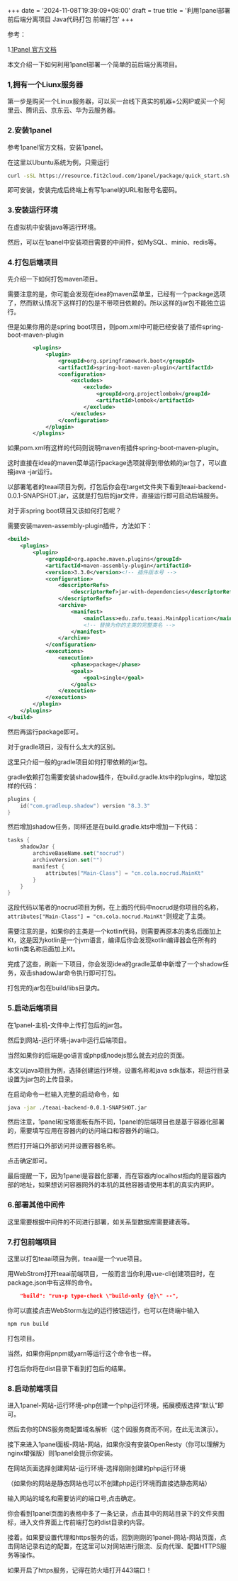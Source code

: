 +++
date = '2024-11-08T19:39:09+08:00'
draft = true
title = '利用1panel部署前后端分离项目 Java代码打包 前端打包'
+++

参考：

1.[1Panel 官方文档](https://1panel.cn/docs/installation/online_installation/)



本文介绍一下如何利用1panel部署一个简单的前后端分离项目。

### 1,拥有一个Liunx服务器

第一步是购买一个Linux服务器，可以买一台线下真实的机器+公网IP或买一个阿里云、腾讯云、京东云、华为云服务器。

### 2.安装1panel

参考1panel官方文档，安装1panel。

在这里以Ubuntu系统为例，只需运行

```bash
curl -sSL https://resource.fit2cloud.com/1panel/package/quick_start.sh -o quick_start.sh && sudo bash quick_start.sh
```

即可安装，安装完成后终端上有写1panel的URL和账号名密码。

### 3.安装运行环境

在虚拟机中安装java等运行环境。

然后，可以在1panel中安装项目需要的中间件，如MySQL、minio、redis等。

### 4.打包后端项目

先介绍一下如何打包maven项目。

需要注意的是，你可能会发现在idea的maven菜单里，已经有一个package选项了，然而默认情况下这样打的包是不带项目依赖的。所以这样的jar包不能独立运行。

但是如果你用的是spring boot项目，则pom.xml中可能已经安装了插件spring-boot-maven-plugin

```xml
        <plugins>
            <plugin>
                <groupId>org.springframework.boot</groupId>
                <artifactId>spring-boot-maven-plugin</artifactId>
                <configuration>
                    <excludes>
                        <exclude>
                            <groupId>org.projectlombok</groupId>
                            <artifactId>lombok</artifactId>
                        </exclude>
                    </excludes>
                </configuration>
            </plugin>
        </plugins>
```

如果pom.xml有这样的代码则说明maven有插件spring-boot-maven-plugin。

这时直接在idea的maven菜单运行package选项就得到带依赖的jar包了，可以直接java -jar运行。

以部署笔者的teaai项目为例，打包后你会在target文件夹下看到teaai-backend-0.0.1-SNAPSHOT.jar，这就是打包后的jar文件，直接运行即可启动后端服务。

对于非spring boot项目又该如何打包呢？

需要安装maven-assembly-plugin插件，方法如下：

```xml
<build>
    <plugins>
        <plugin>
            <groupId>org.apache.maven.plugins</groupId>
            <artifactId>maven-assembly-plugin</artifactId>
            <version>3.3.0</version><!-- 插件版本号 -->
            <configuration>
                <descriptorRefs>
                    <descriptorRef>jar-with-dependencies</descriptorRef>
                </descriptorRefs>
                <archive>
                    <manifest>
                        <mainClass>edu.zafu.teaai.MainApplication</mainClass>
                        <!-- 替换为你的主类的完整类名 -->
                    </manifest>
                </archive>
            </configuration>
            <executions>
                <execution>
                    <phase>package</phase>
                    <goals>
                        <goal>single</goal>
                    </goals>
                </execution>
            </executions>
        </plugin>
    </plugins>
</build>
```

然后再运行package即可。

对于gradle项目，没有什么太大的区别。

这里只介绍一般的gradle项目如何打带依赖的jar包。

gradle依赖打包需要安装shadow插件，在build.gradle.kts中的plugins，增加这样的代码：

```kotlin
plugins {
    id("com.gradleup.shadow") version "8.3.3"
}
```

然后增加shadow任务，同样还是在build.gradle.kts中增加一下代码：

```kotlin
tasks {
    shadowJar {
        archiveBaseName.set("nocrud")
        archiveVersion.set("")
        manifest {
            attributes["Main-Class"] = "cn.cola.nocrud.MainKt"
        }
    }
}
```

这段代码以笔者的nocrud项目为例，在上面的代码中nocrud是你项目的名称，`attributes["Main-Class"] = "cn.cola.nocrud.MainKt"`则规定了主类。

需要注意的是，如果你的主类是一个kotlin代码，则需要再原本的类名后面加上Kt，这是因为kotlin是一个jvm语言，编译后你会发现kotlin编译器会在所有的kotlin类名称后面加上Kt。

完成了这些，刷新一下项目，你会发现idea的gradle菜单中新增了一个shadow任务，双击shadowJar命令执行即可打包。

打包完的jar包在build/libs目录内。

### 5.启动后端项目

在1panel-主机-文件中上传打包后的jar包。

然后到网站-运行环境-java中运行后端项目。

当然如果你的后端是go语言或php或nodejs那么就去对应的页面。

本文以java项目为例，选择创建运行环境，设置名称和java sdk版本，将运行目录设置为jar包的上传目录。

在启动命令一栏输入完整的启动命令，如

```bash
java -jar ./teaai-backend-0.0.1-SNAPSHOT.jar
```

然后注意，1panel和宝塔面板有所不同，1panel的后端项目也是基于容器化部署的，需要填写应用在容器内的访问端口和容器外的端口。

然后打开端口外部访问并设置容器名称。

点击确定即可。

最后提醒一下，因为1panel是容器化部署，而在容器内localhost指向的是容器内部的地址，如果想访问容器网外的本机的其他容器请使用本机的真实内网IP。

### 6.部署其他中间件

这里需要根据中间件的不同进行部署，如关系型数据库需要建表等。

### 7.打包前端项目

这里以打包teaai项目为例，teaai是一个vue项目。

用WebStrom打开teaai前端项目，一般而言当你利用vue-cli创建项目时，在package.json中有这样的命令。

```json
    "build": "run-p type-check \"build-only {@}\" --",
```

你可以直接点击WebStorm左边的运行按钮运行，也可以在终端中输入

```bash
npm run build
```

打包项目。

当然，如果你用pnpm或yarn等运行这个命令也一样。

打包后你将在dist目录下看到打包后的结果。

### 8.启动前端项目

进入1panel-网站-运行环境-php创建一个php运行环境，拓展模版选择“默认”即可。

然后去你的DNS服务商配置域名解析（这个因服务商而不同，在此无法演示）。

接下来进入1panel面板-网站-网站，如果你没有安装OpenResty（你可以理解为nginx增强版）则1panel会提示你安装。

在网站页面选择创建网站-运行环境-选择刚刚创建的php运行环境

（如果你的网站是静态网站也可以不创建php运行环境而直接选静态网站）

输入网站的域名和需要访问的端口号,点击确定。

你会看到1panel页面的表格中多了一条记录，点击其中的网站目录下的文件夹图标，进入文件界面上传前端打包的dist目录的内容。

接着。如果要设置代理和https服务的话，回到刚刚的1panel-网站-网站页面，点击网站记录右边的配置，在这里可以对网站进行限流、反向代理、配置HTTPS服务等操作。

如果开启了https服务，记得在防火墙打开443端口！
